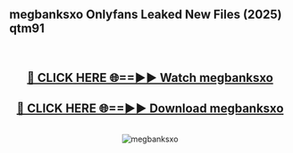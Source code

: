 <h2>megbanksxo Onlyfans Leaked New Files (2025) qtm91</h2>
<br>
<div align="center">
<h2><a href="https://mediafiles.top/megbanksxo&ref=git" rel="nofollow">🔴 CLICK HERE 🌐==►► Watch megbanksxo</a></h2>
<h2><a href="https://mediafiles.top/megbanksxo&ref=git" rel="nofollow">🔴 CLICK HERE 🌐==►► Download megbanksxo</a></h2>
<br>
<a href="https://mediafiles.top/megbanksxo&ref=git" rel="nofollow" data-target="animated-image.originalLink"><img src="https://i.ibb.co.com/xMMVF88/686577567.gif" alt="megbanksxo" style="max-width: 100%; display: inline-block;" data-target="animated-image.originalImage"></a>
</div>
<br>
<br>
